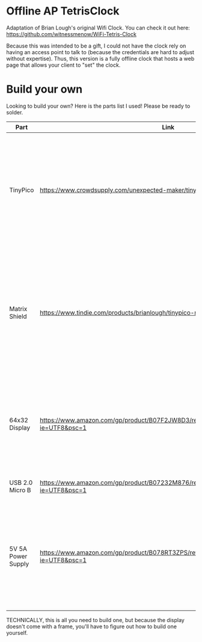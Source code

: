 # Offline AP TetrisClock
Adaptation of Brian Lough's original Wifi Clock. You can check it out here: https://github.com/witnessmenow/WiFi-Tetris-Clock

Because this was intended to be a gift, I could not have the clock rely on having an access point to talk to (because the credentials are hard to adjust without expertise). Thus, this version is a fully offline clock that hosts a web page that allows your client to "set" the clock.

# Build your own

Looking to build your own? Here is the parts list I used! Please be ready to solder.

| Part | Link | Notes |
|---|---|---|
| TinyPico | https://www.crowdsupply.com/unexpected-maker/tinypico | One of the smallest boards available. You can adapt this project to any board, but this one has... an "ecosystem" around it and requires less expertise. |
| Matrix Shield | https://www.tindie.com/products/brianlough/tinypico-matrix-shield/ | Connects your TinyPico to your display. You don't "need" it, but this project is so much easier with this available. It does not come assembled; be prepared to do that yourself. |
| 64x32 Display | https://www.amazon.com/gp/product/B07F2JW8D3/ref=ppx_yo_dt_b_asin_title_o03_s00?ie=UTF8&psc=1 | Generic Chinese RGB Matrix. Uh, you can get it way cheaper on Aliexpress or something. But this is the one I used. |
| USB 2.0 Micro B | https://www.amazon.com/gp/product/B07232M876/ref=ppx_yo_dt_b_asin_title_o01_s01?ie=UTF8&psc=1 | You need this to program the Tiny Pico. |
| 5V 5A Power Supply | https://www.amazon.com/gp/product/B078RT3ZPS/ref=ppx_yo_dt_b_asin_title_o01_s01?ie=UTF8&psc=1 | The USB cable doesn't provide enough juice to drive the display, so you need this. You can use any amperage above 5A, as long as it's 5V. |

TECHNICALLY, this is all you need to build one, but because the display doesn't come with a frame, you'll have to figure out how to build one yourself.
